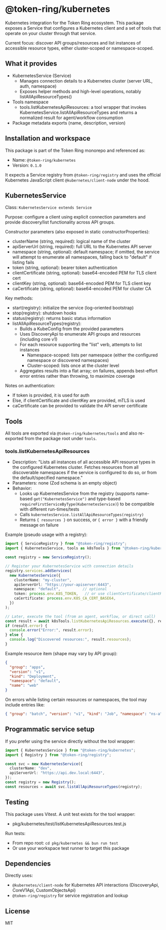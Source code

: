 # @token-ring/kubernetes

Kubernetes integration for the Token Ring ecosystem. This package exposes a Service that configures a Kubernetes client and a set of tools that operate on your cluster through that service.

Current focus: discover API groups/resources and list instances of accessible resource types, either cluster-scoped or namespace-scoped.

## What it provides

- KubernetesService (Service)
  - Manages connection details to a Kubernetes cluster (server URL, auth, namespace)
  - Exposes helper methods and high-level operations, notably listAllApiResourceTypes()
- Tools namespace
  - tools.listKubernetesApiResources: a tool wrapper that invokes KubernetesService.listAllApiResourceTypes and returns a normalized result for agent/workflow consumption
- Package metadata exports (name, description, version)

## Installation and workspace

This package is part of the Token Ring monorepo and referenced as:
- Name: `@token-ring/kubernetes`
- Version: `0.1.0`

It expects a Service registry from `@token-ring/registry` and uses the official Kubernetes JavaScript client `@kubernetes/client-node` under the hood.

## KubernetesService

Class: `KubernetesService extends Service`

Purpose: configure a client using explicit connection parameters and provide discovery/list functionality across API groups.

Constructor parameters (also exposed in static constructorProperties):
- clusterName (string, required): logical name of the cluster
- apiServerUrl (string, required): full URL to the Kubernetes API server
- namespace (string, optional): default namespace; if omitted, the service will attempt to enumerate all namespaces, falling back to "default" if listing fails
- token (string, optional): bearer token authentication
- clientCertificate (string, optional): base64-encoded PEM for TLS client cert
- clientKey (string, optional): base64-encoded PEM for TLS client key
- caCertificate (string, optional): base64-encoded PEM for cluster CA

Key methods:
- start(registry): initialize the service (log-oriented bootstrap)
- stop(registry): shutdown hooks
- status(registry): returns basic status information
- listAllApiResourceTypes(registry):
  - Builds a KubeConfig from the provided parameters
  - Uses DiscoveryApi to enumerate API groups and resources (including core v1)
  - For each resource supporting the "list" verb, attempts to list instances
    - Namespace-scoped: lists per namespace (either the configured namespace or discovered namespaces)
    - Cluster-scoped: lists once at the cluster level
  - Aggregates results into a flat array; on failures, appends best-effort error entries rather than throwing, to maximize coverage

Notes on authentication:
- If token is provided, it is used for auth
- Else, if clientCertificate and clientKey are provided, mTLS is used
- caCertificate can be provided to validate the API server certificate

## Tools

All tools are exported via `@token-ring/kubernetes/tools` and also re-exported from the package root under `tools`.

### tools.listKubernetesApiResources
- Description: "Lists all instances of all accessible API resource types in the configured Kubernetes cluster. Fetches resources from all discoverable namespaces if the service is configured to do so, or from the default/specified namespace."
- Parameters: none (Zod schema is an empty object)
- Behavior:
  - Looks up KubernetesService from the registry (supports name-based `get("KubernetesService")` and type-based `requireFirstServiceByType(KubernetesService)`) to be compatible with different run-times/tests
  - Calls `kubernetesService.listAllApiResourceTypes(registry)`
  - Returns `{ resources }` on success, or `{ error }` with a friendly message on failure

Example (pseudo usage with a registry):

```ts
import { ServiceRegistry } from "@token-ring/registry";
import { KubernetesService, tools as k8sTools } from "@token-ring/kubernetes";

const registry = new ServiceRegistry();

// Register your KubernetesService with connection details
registry.services.addServices(
  new KubernetesService({
    clusterName: "my-cluster",
    apiServerUrl: "https://your-apiserver:6443",
    namespace: "default",          // optional
    token: process.env.K8S_TOKEN,   // or use clientCertificate/clientKey
    caCertificate: process.env.K8S_CA_CERT_BASE64,
  })
);

// Later, execute the tool (from an agent, workflow, or direct call)
const result = await k8sTools.listKubernetesApiResources.execute({}, registry);
if (result.error) {
  console.error("Error:", result.error);
} else {
  console.log("Discovered resources:", result.resources);
}
```

Example resource item (shape may vary by API group):

```json
{
  "group": "apps",
  "version": "v1",
  "kind": "Deployment",
  "namespace": "default",
  "name": "web"
}
```

On errors while listing certain resources or namespaces, the tool may include entries like:

```json
{ "group": "batch", "version": "v1", "kind": "Job", "namespace": "ns-a", "error": "Failed to list instances: <message>" }
```

## Programmatic service setup

If you prefer using the service directly without the tool wrapper:

```ts
import { KubernetesService } from "@token-ring/kubernetes";
import { Registry } from "@token-ring/registry";

const svc = new KubernetesService({
  clusterName: "dev",
  apiServerUrl: "https://api.dev.local:6443",
});
const registry = new Registry();
const resources = await svc.listAllApiResourceTypes(registry);
```

## Testing

This package uses Vitest. A unit test exists for the tool wrapper:
- pkg/kubernetes/test/listKubernetesApiResources.test.js

Run tests:
- From repo root: `cd pkg/kubernetes && bun run test`
- Or use your workspace test runner to target this package

## Dependencies

Directly uses:
- `@kubernetes/client-node` for Kubernetes API interactions (DiscoveryApi, CoreV1Api, CustomObjectsApi)
- `@token-ring/registry` for service registration and lookup

## License

MIT
